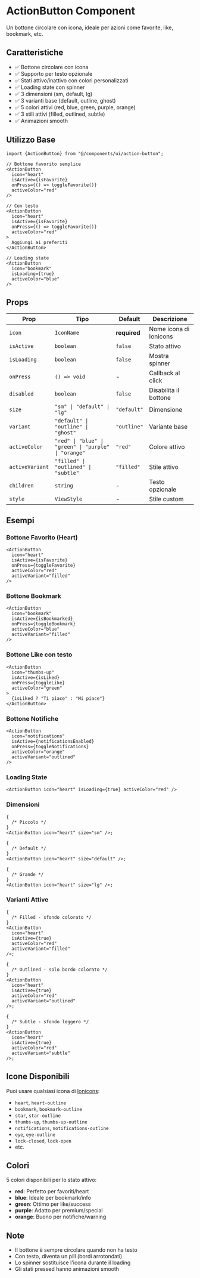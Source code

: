# ActionButton Component

Un bottone circolare con icona, ideale per azioni come favorite, like, bookmark, etc.

## Caratteristiche

- ✅ Bottone circolare con icona
- ✅ Supporto per testo opzionale
- ✅ Stati attivo/inattivo con colori personalizzati
- ✅ Loading state con spinner
- ✅ 3 dimensioni (sm, default, lg)
- ✅ 3 varianti base (default, outline, ghost)
- ✅ 5 colori attivi (red, blue, green, purple, orange)
- ✅ 3 stili attivi (filled, outlined, subtle)
- ✅ Animazioni smooth

## Utilizzo Base

```tsx
import {ActionButton} from "@/components/ui/action-button";

// Bottone favorito semplice
<ActionButton
  icon="heart"
  isActive={isFavorite}
  onPress={() => toggleFavorite()}
  activeColor="red"
/>

// Con testo
<ActionButton
  icon="heart"
  isActive={isFavorite}
  onPress={() => toggleFavorite()}
  activeColor="red"
>
  Aggiungi ai preferiti
</ActionButton>

// Loading state
<ActionButton
  icon="bookmark"
  isLoading={true}
  activeColor="blue"
/>
```

## Props

| Prop            | Tipo                                                 | Default      | Descrizione            |
| --------------- | ---------------------------------------------------- | ------------ | ---------------------- |
| `icon`          | `IconName`                                           | **required** | Nome icona di Ionicons |
| `isActive`      | `boolean`                                            | `false`      | Stato attivo           |
| `isLoading`     | `boolean`                                            | `false`      | Mostra spinner         |
| `onPress`       | `() => void`                                         | -            | Callback al click      |
| `disabled`      | `boolean`                                            | `false`      | Disabilita il bottone  |
| `size`          | `"sm" \| "default" \| "lg"`                          | `"default"`  | Dimensione             |
| `variant`       | `"default" \| "outline" \| "ghost"`                  | `"outline"`  | Variante base          |
| `activeColor`   | `"red" \| "blue" \| "green" \| "purple" \| "orange"` | `"red"`      | Colore attivo          |
| `activeVariant` | `"filled" \| "outlined" \| "subtle"`                 | `"filled"`   | Stile attivo           |
| `children`      | `string`                                             | -            | Testo opzionale        |
| `style`         | `ViewStyle`                                          | -            | Stile custom           |

## Esempi

### Bottone Favorito (Heart)

```tsx
<ActionButton
  icon="heart"
  isActive={isFavorite}
  onPress={toggleFavorite}
  activeColor="red"
  activeVariant="filled"
/>
```

### Bottone Bookmark

```tsx
<ActionButton
  icon="bookmark"
  isActive={isBookmarked}
  onPress={toggleBookmark}
  activeColor="blue"
  activeVariant="filled"
/>
```

### Bottone Like con testo

```tsx
<ActionButton
  icon="thumbs-up"
  isActive={isLiked}
  onPress={toggleLike}
  activeColor="green"
>
  {isLiked ? "Ti piace" : "Mi piace"}
</ActionButton>
```

### Bottone Notifiche

```tsx
<ActionButton
  icon="notifications"
  isActive={notificationsEnabled}
  onPress={toggleNotifications}
  activeColor="orange"
  activeVariant="outlined"
/>
```

### Loading State

```tsx
<ActionButton icon="heart" isLoading={true} activeColor="red" />
```

### Dimensioni

```tsx
{
  /* Piccolo */
}
<ActionButton icon="heart" size="sm" />;

{
  /* Default */
}
<ActionButton icon="heart" size="default" />;

{
  /* Grande */
}
<ActionButton icon="heart" size="lg" />;
```

### Varianti Attive

```tsx
{
  /* Filled - sfondo colorato */
}
<ActionButton
  icon="heart"
  isActive={true}
  activeColor="red"
  activeVariant="filled"
/>;

{
  /* Outlined - solo bordo colorato */
}
<ActionButton
  icon="heart"
  isActive={true}
  activeColor="red"
  activeVariant="outlined"
/>;

{
  /* Subtle - sfondo leggero */
}
<ActionButton
  icon="heart"
  isActive={true}
  activeColor="red"
  activeVariant="subtle"
/>;
```

## Icone Disponibili

Puoi usare qualsiasi icona di [Ionicons](https://ionic.io/ionicons):

- `heart`, `heart-outline`
- `bookmark`, `bookmark-outline`
- `star`, `star-outline`
- `thumbs-up`, `thumbs-up-outline`
- `notifications`, `notifications-outline`
- `eye`, `eye-outline`
- `lock-closed`, `lock-open`
- etc.

## Colori

5 colori disponibili per lo stato attivo:

- **red**: Perfetto per favoriti/heart
- **blue**: Ideale per bookmark/info
- **green**: Ottimo per like/success
- **purple**: Adatto per premium/special
- **orange**: Buono per notifiche/warning

## Note

- Il bottone è sempre circolare quando non ha testo
- Con testo, diventa un pill (bordi arrotondati)
- Lo spinner sostituisce l'icona durante il loading
- Gli stati pressed hanno animazioni smooth
